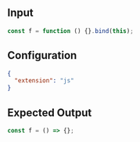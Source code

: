 
## Input
```javascript input
const f = function () {}.bind(this);
```

## Configuration
```json configuration
{
  "extension": "js"
}
```

## Expected Output
```javascript expected output
const f = () => {};
```
